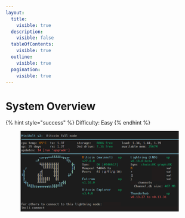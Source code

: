 ```yaml
---
layout:
  title:
    visible: true
  description:
    visible: false
  tableOfContents:
    visible: true
  outline:
    visible: true
  pagination:
    visible: true
---
```


# System Overview

{% hint style="success" %}
Difficulty: Easy
{% endhint %}

<figure><img src="../../.gitbook/assets/system_overview.png" alt=""><figcaption></figcaption></figure>
